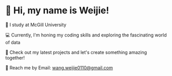 # 👋 Hi, my name is Weijie!

📕 I study at McGill University

💻 Currently, I'm honing my coding skills and exploring the fascinating world of data

🚀 Check out my latest projects and let's create something amazing together! 

📧 Reach me by Email: [wang.weijie0110@gmail.com](wang.weijie0110@gmail.com)
